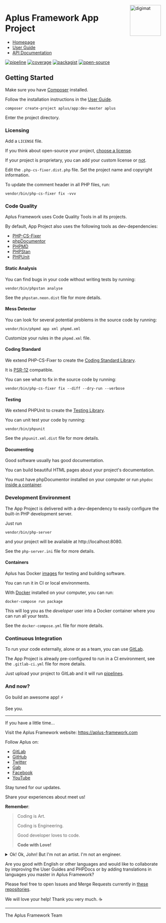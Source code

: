 <a href="https://digimatweb.github.io/"><img src="https://digimatweb.github.io/img/logo.png" alt="digimat" align="right" width="100"></a>

# Aplus Framework App Project

- [Homepage](https://aplus-framework.com/packages/app)
- [User Guide](https://docs.aplus-framework.com/guides/projects/app/index.html)
- [API Documentation](https://docs.aplus-framework.com/packages/app.html)

[![pipeline](https://gitlab.com/aplus-framework/projects/app/badges/master/pipeline.svg)](https://gitlab.com/aplus-framework/projects/app/-/pipelines?scope=branches)
[![coverage](https://gitlab.com/aplus-framework/projects/app/badges/master/coverage.svg?job=test:php)](https://aplus-framework.gitlab.io/projects/app/coverage/)
[![packagist](https://img.shields.io/packagist/v/aplus/app)](https://packagist.org/packages/aplus/app)
[![open-source](https://img.shields.io/badge/open--source-sponsor-magenta)](https://aplus-framework.com/sponsor)

## Getting Started

Make sure you have [Composer](https://getcomposer.org/doc/00-intro.md) installed.

Follow the installation instructions in the [User Guide](https://docs.aplus-framework.com/guides/projects/app/index.html).

```
composer create-project aplus/app:dev-master aplus 
```

Enter the project directory.

### Licensing

Add a `LICENSE` file.

If you think about open-source your project,
[choose a license](https://choosealicense.com/licenses/).

If your project is proprietary, you can add your custom license or
[not](https://choosealicense.com/no-permission/).

Edit the `.php-cs-fixer.dist.php` file.
Set the project name and copyright information.

To update the comment header in all PHP files, run:

```
vendor/bin/php-cs-fixer fix -vvv
```

### Code Quality

Aplus Framework uses Code Quality Tools in all its projects.

By default, App Project also uses the following tools as dev-dependencies:

- [PHP-CS-Fixer](https://cs.symfony.com)
- [phpDocumentor](https://phpdoc.org)
- [PHPMD](https://phpmd.org)
- [PHPStan](https://phpstan.org)
- [PHPUnit](https://phpunit.de)

#### Static Analysis

You can find bugs in your code without writing tests by running:

```
vendor/bin/phpstan analyse
```

See the `phpstan.neon.dist` file for more details.

#### Mess Detector

You can look for several potential problems in the source code by running:

```
vendor/bin/phpmd app xml phpmd.xml
```

Customize your rules in the `phpmd.xml` file.

#### Coding Standard

We extend PHP-CS-Fixer to create the
[Coding Standard Library](https://gitlab.com/aplus-framework/libraries/coding-standard).

It is [PSR-12](https://www.php-fig.org/psr/psr-12/) compatible.

You can see what to fix in the source code by running:

```
vendor/bin/php-cs-fixer fix --diff --dry-run --verbose
```

#### Testing

We extend PHPUnit to create the
[Testing Library](https://gitlab.com/aplus-framework/libraries/testing).

You can unit test your code by running:

```
vendor/bin/phpunit
```

See the `phpunit.xml.dist` file for more details.

#### Documenting

Good software usually has good documentation.

You can build beautiful HTML pages about your project's documentation.

You must have phpDocumentor installed on your computer or run `phpdoc`
[inside a container](#containers).

### Development Environment

The App Project is delivered with a dev-dependency to easily configure the
built-in PHP development server.

Just run

```
vendor/bin/php-server
```

and your project will be available at http://localhost:8080.

See the `php-server.ini` file for more details.

#### Containers

Aplus has Docker [images](https://gitlab.com/aplus-framework/images) for testing
and building software.

You can run it in CI or local environments.

With [Docker](https://www.docker.com/get-started) installed on your computer,
you can run:

```
docker-compose run package
```

This will log you as the *developer* user into a Docker container where you can
run all your tests.

See the `docker-compose.yml` file for more details.

### Continuous Integration

To run your code externally, alone or as a team, you can use
[GitLab](https://about.gitlab.com/stages-devops-lifecycle/continuous-integration/).

The App Project is already pre-configured to run in a CI environment,
see the `.gitlab-ci.yml` file for more details.

Just upload your project to GitLab and it will run
[pipelines](https://docs.gitlab.com/ee/ci/pipelines/#view-pipelines).

### And now?

Go build an awesome app! ⚡

See you.

---

If you have a little time...

Visit the Aplus Framework website: https://aplus-framework.com

Follow Aplus on:

- [GitLab](https://gitlab.com/aplus-framework/projects/app)
- [GitHub](https://github.com/aplus-framework/app)
- [Twitter](https://twitter.com/AplusFramework)
- [Gab](https://gab.com/AplusFramework)
- [Facebook](https://www.facebook.com/AplusFramework)
- [YouTube](https://www.youtube.com/channel/UCPeXnwhvq7wUnBauiSMZ-wg)

Stay tuned for our updates.

Share your experiences about meet us!

**Remember**:

> Coding is Art.
>
> Coding is Engineering.
>
> Good developer loves to code.
>
> **Code with Love!**

<details> 
<summary>Ok! Ok, John! But I'm not an artist. I'm not an engineer.</summary>
<blockquote>
Fique calmo, amigo. Eu também não sou. Quando eu era criança, minha mãe sempre 
dizia que eu fazia arte. Eu brincava na terra e construia cidades inteiras. Meus
carrinhos eram de madeira. Meu tio, que era semi-analfabeto, brincava comigo e 
trabalhava com eletrônica. Junto com meu avô e seus irmãos, eles construiram um
caminhão com materiais de sucata e cavaram um açude enorme com pás, fizeram as
bordas com pedras e aquilo tudo era magnifico (haviam gansos sinaleira! tinha
ovos, filhotes, grama verde, trilhos, galpões). Meu avô faleceu quando eu tinha
dez anos. Eu nunca deixei de ser criança. Não se preocupe muito, meu amigo.
Seja o que você quiser, ninguém te conhece melhor do que você mesmo.
Eu sou você!
<br><br>
Construa seu app. Vá nas documentações. Vá nos códigos-fonte. Existem muitas
pessoas que amam você. E muitas querem um app. ❤️ ⚡⚡
<br><br>
<sub>
Desculpe. Meu inglês não é muito bom. No ensino médio tinhamos 50 minutos
semanais, mas na maioria do tempo a minha professora só falava de festas, das
pessoas que ela conhecia e dos lugares incríveis que ela havia conhecido por ela
saber falar em inglês. Ela falava sobre a lingua inglesa o tempo todo, mas não
ensinou praticamente nada sobre inglês. E eu aprendi com ela que o inglês é
importante.
</sub>
</blockquote>
</details>

Are you good with English or other languages and would like to collaborate by
improving the User Guides and PHPDocs or by adding translations in languages you
master in Aplus Framework?

Please feel free to open Issues and Merge Requests currently in
[these repositories](https://gitlab.com/aplus-framework).

We will love your help! Thank you very much. ☕

---

The Aplus Framework Team
